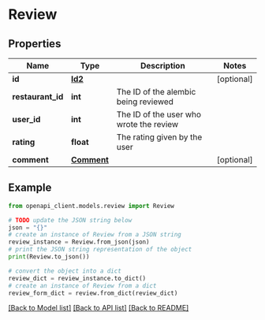 # Review


## Properties

Name | Type | Description | Notes
------------ | ------------- | ------------- | -------------
**id** | [**Id2**](Id2.md) |  | [optional]
**restaurant_id** | **int** | The ID of the alembic being reviewed |
**user_id** | **int** | The ID of the user who wrote the review |
**rating** | **float** | The rating given by the user |
**comment** | [**Comment**](Comment.md) |  | [optional]

## Example

```python
from openapi_client.models.review import Review

# TODO update the JSON string below
json = "{}"
# create an instance of Review from a JSON string
review_instance = Review.from_json(json)
# print the JSON string representation of the object
print(Review.to_json())

# convert the object into a dict
review_dict = review_instance.to_dict()
# create an instance of Review from a dict
review_form_dict = review.from_dict(review_dict)
```
[[Back to Model list]](../README.md#documentation-for-models) [[Back to API list]](../README.md#documentation-for-api-endpoints) [[Back to README]](../README.md)
